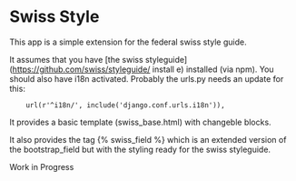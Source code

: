Swiss Style
===========

This app is a simple extension for the federal swiss style guide.

It assumes that you have [the swiss styleguide](https://github.com/swiss/styleguide/ install e) 
installed (via npm). You should also have i18n activated. Probably 
the urls.py needs an update for this:


```
    url(r'^i18n/', include('django.conf.urls.i18n')),
```


It provides a basic template (swiss_base.html) with changeble blocks.

It also provides the tag {% swiss_field %} which is an extended version of
the bootstrap_field but with the styling ready for the swiss styleguide.

Work in Progress


